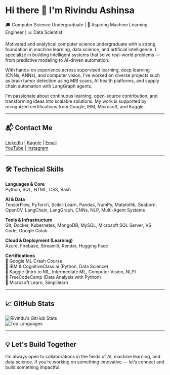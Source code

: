 # Hi there 👋 I'm Rivindu Ashinsa  
🎓 Computer Science Undergraduate | 🤖 Aspiring Machine Learning Engineer | 📊 Data Scientist  

Motivated and analytical computer science undergraduate with a strong foundation in machine learning, data science, and artificial intelligence. I specialize in building intelligent systems that solve real-world problems — from predictive modeling to AI-driven automation.  

With hands-on experience across supervised learning, deep learning (CNNs, ANNs), and computer vision, I’ve worked on diverse projects such as brain tumor detection using MRI scans, AI health platforms, and supply chain automation with LangGraph agents.  

I'm passionate about continuous learning, open-source contribution, and transforming ideas into scalable solutions. My work is supported by recognized certifications from Google, IBM, Microsoft, and Kaggle.

---

## 📬 Contact Me  
[LinkedIn](https://linkedin.com/in/rivindu-ashinsa) | [Kaggle](https://kaggle.com/rivinduashinsa) | [Email](mailto:ashinsa.rivindu@gmail.com)  
[YouTube](https://youtube.com/@rivindubro) | [Instagram](https://instagram.com/__rvndq__)

---

## 🛠️ Technical Skills  

**Languages & Core**  
Python, SQL, HTML, CSS, Bash  

**AI & Data**  
TensorFlow, PyTorch, Scikit-Learn, Pandas, NumPy, Matplotlib, Seaborn, OpenCV, LangChain, LangGraph, CNNs, NLP, Multi-Agent Systems  

**Tools & Infrastructure**  
Git, Docker, Kubernetes, MongoDB, MySQL, Microsoft SQL Server, VS Code, Google Colab  

**Cloud & Deployment (Learning)**  
Azure, Firebase, Streamlit, Render, Hugging Face  

**Certifications**  
📌 Google ML Crash Course  
📌 IBM & CognitiveClass.ai (Python, Data Science)  
📌 Kaggle (Intro to ML, Intermediate ML, Computer Vision, NLP)  
📌 FreeCodeCamp (Data Analysis with Python)  
📌 Microsoft Learn, Simplilearn

---

## 📈 GitHub Stats  

![Rivindu's GitHub Stats](https://github-readme-stats.vercel.app/api?username=rivindu-ashinsa&show_icons=true&theme=default)  
![Top Languages](https://github-readme-stats.vercel.app/api/top-langs/?username=rivindu-ashinsa&layout=compact&theme=default)

---

## 💡 Let's Build Together  
I’m always open to collaborations in the fields of AI, machine learning, and data science. If you’re working on something innovative — let’s connect and build something impactful.
